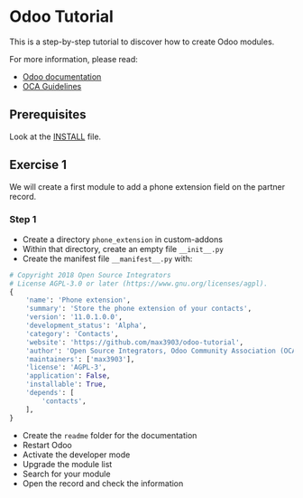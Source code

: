 # Odoo Tutorial

This is a step-by-step tutorial to discover how to create Odoo modules.

For more information, please read:

* [Odoo documentation](https://www.odoo.com/documentation/11.0/index.html)
* [OCA Guidelines](https://github.com/OCA/maintainer-tools/blob/master/CONTRIBUTING.md)

## Prerequisites

Look at the [INSTALL](./INSTALL.md) file.

## Exercise 1

We will create a first module to add a phone extension field on the partner record.

### Step 1

* Create a directory `phone_extension` in custom-addons
* Within that directory, create an empty file `__init__.py`
* Create the manifest file `__manifest__.py` with:

```python
# Copyright 2018 Open Source Integrators
# License AGPL-3.0 or later (https://www.gnu.org/licenses/agpl).
{
    'name': 'Phone extension',
    'summary': 'Store the phone extension of your contacts',
    'version': '11.0.1.0.0',
    'development_status': 'Alpha',
    'category': 'Contacts',
    'website': 'https://github.com/max3903/odoo-tutorial',
    'author': 'Open Source Integrators, Odoo Community Association (OCA)',
    'maintainers': ['max3903'],
    'license': 'AGPL-3',
    'application': False,
    'installable': True,
    'depends': [
        'contacts',
    ],
}
```
* Create the `readme` folder for the documentation
* Restart Odoo
* Activate the developer mode
* Upgrade the module list
* Search for your module
* Open the record and check the information
